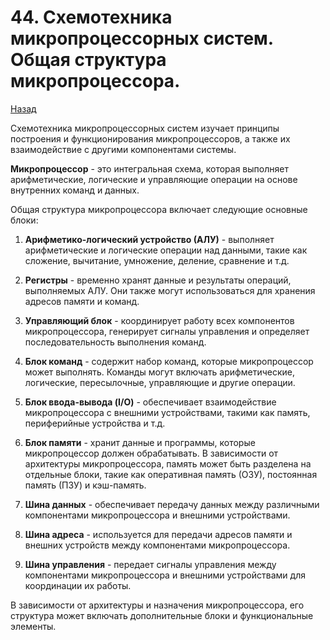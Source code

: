 # 44. Схемотехника микропроцессорных систем. Общая структура микропроцессора.

[Назад](EISX.md)

Схемотехника микропроцессорных систем изучает принципы построения и функционирования микропроцессоров, а также их взаимодействие с другими компонентами системы. 

**Микропроцессор** - это интегральная схема, которая выполняет арифметические, логические и управляющие операции на основе внутренних команд и данных.

Общая структура микропроцессора включает следующие основные блоки:

1. **Арифметико-логический устройство (АЛУ)** - выполняет арифметические и логические операции над данными, такие как сложение, вычитание, умножение, деление, сравнение и т.д.

2. **Регистры** - временно хранят данные и результаты операций, выполняемых АЛУ. Они также могут использоваться для хранения адресов памяти и команд.

3. **Управляющий блок** - координирует работу всех компонентов микропроцессора, генерирует сигналы управления и определяет последовательность выполнения команд.

4. **Блок команд** - содержит набор команд, которые микропроцессор может выполнять. Команды могут включать арифметические, логические, пересылочные, управляющие и другие операции.

5. **Блок ввода-вывода (I/O)** - обеспечивает взаимодействие микропроцессора с внешними устройствами, такими как память, периферийные устройства и т.д.

6. **Блок памяти** - хранит данные и программы, которые микропроцессор должен обрабатывать. В зависимости от архитектуры микропроцессора, память может быть разделена на отдельные блоки, такие как оперативная память (ОЗУ), постоянная память (ПЗУ) и кэш-память.

7. **Шина данных** - обеспечивает передачу данных между различными компонентами микропроцессора и внешними устройствами.

8. **Шина адреса** - используется для передачи адресов памяти и внешних устройств между компонентами микропроцессора.

9. **Шина управления** - передает сигналы управления между компонентами микропроцессора и внешними устройствами для координации их работы.

В зависимости от архитектуры и назначения микропроцессора, его структура может включать дополнительные блоки и функциональные элементы.
